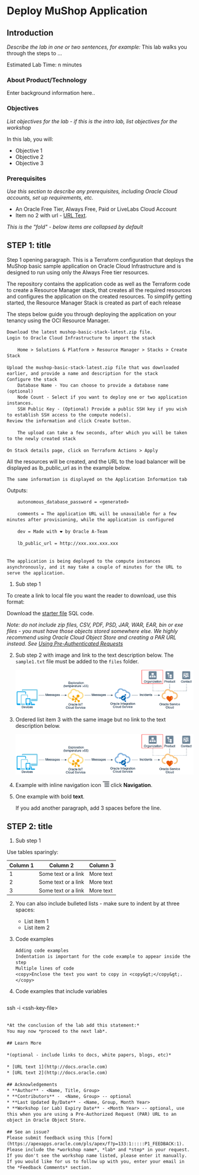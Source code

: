 # Deploy MuShop Application

## Introduction

*Describe the lab in one or two sentences, for example:* This lab walks you through the steps to ...

Estimated Lab Time: n minutes

### About Product/Technology
Enter background information here..

### Objectives

*List objectives for the lab - if this is the intro lab, list objectives for the workshop*

In this lab, you will:
* Objective 1
* Objective 2
* Objective 3

### Prerequisites

*Use this section to describe any prerequisites, including Oracle Cloud accounts, set up requirements, etc.*

* An Oracle Free Tier, Always Free, Paid or LiveLabs Cloud Account
* Item no 2 with url - [URL Text](https://www.oracle.com).

*This is the "fold" - below items are collapsed by default*

## **STEP 1**: title

Step 1 opening paragraph.
 This is a Terraform configuration that deploys the MuShop basic sample application on Oracle Cloud Infrastructure and is designed to run using only the Always Free tier resources.

The repository contains the application code as well as the Terraform code to create a Resource Manager stack, that creates all the required resources and configures the application on the created resources. To simplify getting started, the Resource Manager Stack is created as part of each release

The steps below guide you through deploying the application on your tenancy using the OCI Resource Manager.

    Download the latest mushop-basic-stack-latest.zip file.
    Login to Oracle Cloud Infrastructure to import the stack

        Home > Solutions & Platform > Resource Manager > Stacks > Create Stack

    Upload the mushop-basic-stack-latest.zip file that was downloaded earlier, and provide a name and description for the stack
    Configure the stack
        Database Name - You can choose to provide a database name (optional)
        Node Count - Select if you want to deploy one or two application instances.
        SSH Public Key - (Optional) Provide a public SSH key if you wish to establish SSH access to the compute node(s).
    Review the information and click Create button.

        The upload can take a few seconds, after which you will be taken to the newly created stack

    On Stack details page, click on Terraform Actions > Apply

All the resources will be created, and the URL to the load balancer will be displayed as lb_public_url as in the example below.

    The same information is displayed on the Application Information tab

Outputs:
        
        autonomous_database_password = <generated>
        
        comments = The application URL will be unavailable for a few minutes after provisioning, while the application is configured
        
        dev = Made with ❤ by Oracle A-Team
        
        lb_public_url = http://xxx.xxx.xxx.xxx
        

    The application is being deployed to the compute instances asynchronously, and it may take a couple of minutes for the URL to serve the application.

1. Sub step 1

  To create a link to local file you want the reader to download, use this format:

  Download the [starter file](files/starter-file.sql) SQL code.

  *Note: do not include zip files, CSV, PDF, PSD, JAR, WAR, EAR, bin or exe files - you must have those objects stored somewhere else. We highly recommend using Oracle Cloud Object Store and creating a PAR URL instead. See [Using Pre-Authenticated Requests](https://docs.cloud.oracle.com/en-us/iaas/Content/Object/Tasks/usingpreauthenticatedrequests.htm)*

2. Sub step 2 with image and link to the text description below. The `sample1.txt` file must be added to the `files` folder.

    ![Image alt text](images/sample1.png "Image title")

3. Ordered list item 3 with the same image but no link to the text description below.

    ![Image alt text](images/sample1.png)

4. Example with inline navigation icon ![Image alt text](images/sample2.png) click **Navigation**.

5. One example with bold **text**.

   If you add another paragraph, add 3 spaces before the line.

## **STEP 2:** title

1. Sub step 1

  Use tables sparingly:

  | Column 1 | Column 2 | Column 3 |
  | --- | --- | --- |
  | 1 | Some text or a link | More text  |
  | 2 |Some text or a link | More text |
  | 3 | Some text or a link | More text |

2. You can also include bulleted lists - make sure to indent by at three spaces:

      - List item 1
      - List item 2

3. Code examples

    ```
    Adding code examples
	Indentation is important for the code example to appear inside the step
    Multiple lines of code
	<copy>Enclose the text you want to copy in <copy&gt;</copy&gt;.</copy>
    ```

4. Code examples that include variables

	```
  <copy>ssh -i <ssh-key-file&gt;</copy>
  ```

*At the conclusion of the lab add this statement:*
You may now *proceed to the next lab*.

## Learn More

*(optional - include links to docs, white papers, blogs, etc)*

* [URL text 1](http://docs.oracle.com)
* [URL text 2](http://docs.oracle.com)

## Acknowledgements
* **Author** - <Name, Title, Group>
* **Contributors** -  <Name, Group> -- optional
* **Last Updated By/Date** - <Name, Group, Month Year>
* **Workshop (or Lab) Expiry Date** - <Month Year> -- optional, use this when you are using a Pre-Authorized Request (PAR) URL to an object in Oracle Object Store.

## See an issue?
Please submit feedback using this [form](https://apexapps.oracle.com/pls/apex/f?p=133:1:::::P1_FEEDBACK:1). Please include the *workshop name*, *lab* and *step* in your request.  If you don't see the workshop name listed, please enter it manually. If you would like for us to follow up with you, enter your email in the *Feedback Comments* section.
